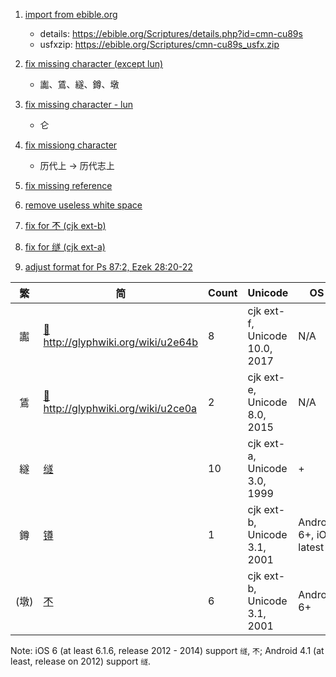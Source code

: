 1. [import from ebible.org](../../commit/52bac40)
   - details: https://ebible.org/Scriptures/details.php?id=cmn-cu89s
   - usfxzip: https://ebible.org/Scriptures/cmn-cu89s_usfx.zip

2. [fix missing character (except lun)](../../commit/39e1c42)
   - 讟、鵀、繸、鐏、墩

3. [fix missing character - lun](../../commit/3c6f2d8)
   - 仑

4. [fix missiong character](../../commit/e4f6312)
   - 历代上 -> 历代志上

5. [fix missing reference](../../commit/391cefe)

6. [remove useless white space](../../commit/736553c)

7. [fix for 𣎴 (cjk ext-b)](../../commit/a595f96)

8. [fix for 䍁 (cjk ext-a)](../../commit/06a80d9)

9. [adjust format for Ps 87:2, Ezek 28:20-22](../../commit/a9b9761)

| 繁 | 简 | Count | Unicode | OS |
| :--: | -- | -- | ------- | -- |
| 讟 | [𮙋](https://www.unicode.org/cgi-bin/GetUnihanData.pl?codepoint=2e64b) http://glyphwiki.org/wiki/u2e64b  | 8 | cjk ext-f, Unicode 10.0, 2017 | N/A |
| 鵀 | [𬸊](https://www.unicode.org/cgi-bin/GetUnihanData.pl?codepoint=2ce0a) http://glyphwiki.org/wiki/u2ce0a  | 2 | cjk ext-e, Unicode 8.0, 2015 | N/A |
| 繸 | [䍁](https://www.unicode.org/cgi-bin/GetUnihanData.pl?codepoint=4341) | 10 | cjk ext-a, Unicode 3.0, 1999 | +  |
| 鐏 | [𨱔](https://www.unicode.org/cgi-bin/GetUnihanData.pl?codepoint=28c54) | 1 | cjk ext-b, Unicode 3.1, 2001 | Android 6+, iOS latest |
| (墩) | [𣎴](https://www.unicode.org/cgi-bin/GetUnihanData.pl?codepoint=233b4) | 6 | cjk ext-b, Unicode 3.1, 2001 | Android 6+ |

Note: iOS 6 (at least 6.1.6, release 2012 - 2014) support `䍁`, `𣎴`; Android 4.1 (at least, release on 2012) support `䍁`.
